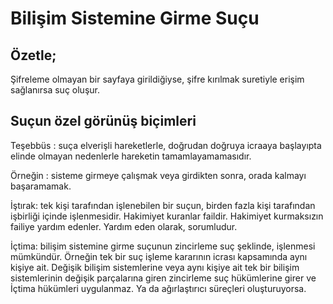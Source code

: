 # Bilişim Sistemine Girme Suçu

## Özetle;
Şifreleme olmayan bir sayfaya girildiğiyse, 
şifre kırılmak suretiyle erişim sağlanırsa suç oluşur.

## Suçun özel görünüş biçimleri 
Teşebbüs : suça elverişli hareketlerle, doğrudan doğruya icraaya başlayıpta elinde olmayan nedenlerle hareketin tamamlayamamasıdır. 

Örneğin : sisteme girmeye çalışmak veya girdikten sonra, orada kalmayı başaramamak. 

İştırak: tek kişi tarafından işlenebilen bir suçun, birden fazla kişi tarafından işbirliği içinde işlenmesidir. Hakimiyet kuranlar faildir. Hakimiyet kurmaksızın failiye yardım edenler. Yardım eden olarak, sorumludur. 

İçtima: bilişim sistemine girme suçunun zincirleme suç şeklinde, işlenmesi mümkündür. Örneğin tek bir suç işleme kararının icrası kapsamında aynı kişiye ait. Değişik bilişim sistemlerine veya aynı kişiye ait tek bir bilişim sistemlerinin değişik parçalarına giren zincirleme suç hükümlerine girer ve İçtima hükümleri uygulanmaz. Ya da ağırlaştırıcı süreçleri oluşturuyorsa. 
